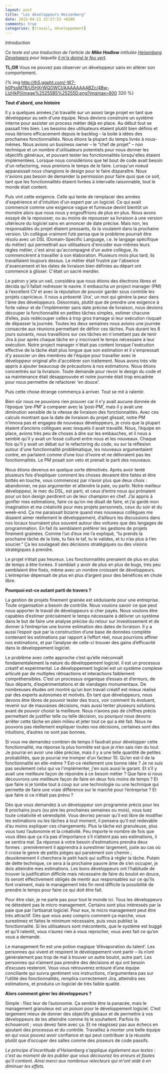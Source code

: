 ```yaml
---
layout: post
title: "Les développeurs Heisenberg"
date: 2015-04-21 22:57:53 +0200
comments: true
categories: [travail, développement]
---
```


_Introduction_

_Ce texte est une traduction de l’article de __Mike Hadlow__ intitulée [Heisenberg Developers](http://mikehadlow.blogspot.fr/2014/06/heisenberg-developers.html) pour laquelle [il m'a donné le feu vert](https://twitter.com/mikehadlow/status/582805129058992128)_.

__TL;DR__ Vous ne pouvez pas observer un développeur sans en altérer son comportement.

{% img http://lh5.ggpht.com/-W7-b0PssM78/U5HXrWQOWCI/AAAAAAAABZc/4Bw-LlzHkPI/image%25255B5%25255D.png?imgmax=800 320 %}

__Tout d'abord, une histoire__

Il y a quelques années j'ai travaillé sur un assez large projet en tant que développeur au sein d'une équipe. Nous devions construire un système interne pour assister un process métier déjà en place. Au début tout se passait très bien. Les besoins des utilisateurs étaient plutôt bien définis et nous itérions efficacement depuis le backlog – la boite à idées des prochaines fonctionnalités. Nous étions la plupart du temps livrés à nous-mêmes. Nous avions un business owner – le “chef de projet” – non technique et un nombre d'utilisateurs potentiels pour nous donner les objectifs généraux, et pouvant tester les fonctionnalités lorsqu'elles étaient implémentées. Lorsque nous considérions que tel bout de code avait besoin d'un refactoring, nous prenions le temps de le faire. Lorsqu'un noeud apparaissait nous changions le design pour le faire disparaître. Nous n'avions pas besoin de demander la permission pour faire quoi que ce soit, tant que les fonctionnalités étaient livrées à intervalle raisonnable, tout le monde était content.

Puis vint cette exigence. Celle qui tente de remplacer des années d'expérience et d'intuition d'un expert par un logiciel. Ce qui avait commencé comme une exigence vague et fumeuse devint bientôt un monstre alors que nous nous y engouffrions de plus en plus. Nous avons essayé de la repousser, ou au moins de repousser sa livraison à une version ultérieure du logiciel sans en annoncer de date précise. Mais non, les responsables du projet étaient pressants, ils la voulaient dans la prochaine version. Un collègue vraiment futé pensa que le problème pourrait être résolu avec un DSL (Domain-Specific Language, i.e. le langage spécifique du métier) qui permettrait aux utilisateurs d'encoder eux-mêmes leurs règles métier, c'est ainsi qu'accompagné d'un autre collègue, ils commencèrent à travailler à son élaboration. Plusieurs mois plus tard, ils travaillaient toujours dessus. Le métier était frustré par l'absence d'avancement et les dates de livraison bien définies au départ ont commencé à glisser. C'était un sacré merdier.

Le patron y jeta un oeil, considéra que nous étions des électrons libres et décida qu'il fallait redresser le navire. Il embaucha un project manager (PM) à  l’excellent CV et avec la réputation de pouvoir garder sous contrôle les projets capricieux. Il nous a présenté 'Jira', un mot qui génère la peur dans l'âme des développeurs. Désormais, plutôt que de prendre une exigence à forte valeur et de l'implémenter sans date précise de livraison, nous devions découper la fonctionnalité en petites tâches simples, estimer chacune d’elles, puis redécouper celles à trop gros tramage si leur exécution risquait de dépasser la journée. Toutes les deux semaines nous avions une journée consacrée aux réunions permettant de définir ces tâches. Puis durant les 8 jours suivants, nous travaillions sur ces tâches en n'omettant pas de tenir Jira à jour après chaque tâche en y inscrivant le temps nécessaire à leur exécution. Notre project manager n'était pas content lorsque l'exécution effective de la tâche était plus longue que son estimation et il s'empressait d'y associer un des membres de l'équipe pour travailler avec le développeur original afin d'accélérer son traitement. Nous avons très vite appris à ajouter beaucoup de précautions à nos estimations. Nous étions concentrés sur la livraison. Toute demande pour revoir le design du code et sa maintenance était désapprouvée et notre journée était trop encadrée pour nous permettre de refactorer 'en douce'.

Puis cette chose étrange commença à arriver. Tout se mit à ralentir.

Bien sûr nous ne pouvions rien prouver car il n'y avait aucune donnée de l’époque ‘pre-PM’ à comparer avec la ‘post-PM’, mais il y avait une diminution sensible de la vitesse de livraison des fonctionnalités. Avec ces calculs montrant que la date de livraison du projet glissait, notre PM n’innova pas et engagea de nouveaux développeurs, je crois que la plupart étaient d’anciens collègues avec lesquels il avait travaillé. Nous, l’équipe en place, avions très peu de choses à dire sur les embauches, et il nous a semblé qu'il y avait un fossé culturel entre nous et les nouveaux. Chaque fois qu’il y avait un débat sur le refactoring du code, ou sur la réflexion autour d'une fonctionnalité problématique, les nouveaux argumentaient contre, en parlaient comme d’une tour d’ivoire et ne délivraient pas les fonctionnalités. Le PM posait son veto et prenait le parti des nouveaux.

Nous étions devenus en quelque sorte démotivés. Après avoir tenté plusieurs fois d’expliquer comment les choses devaient être faites et être bottés en touche, vous commencez par n’avoir plus que deux choix : abandonner, ne pas argumenter et attendre la paie, ou partir. Notre meilleur développeur, le mec du DSL, est parti, et ceux d’entre nous qui prônaient pour un bon design perdirent un de leur champion en chef. J’ai appris à gonfler mes estimations, faire ce qu’on me disait de faire, et j’ai gardé mon imagination et ma créativité pour mes projets personnels, ceux du soir et du week-end. Ça me paraissait bizarre quand mes nouveaux collègues me disaient aimer réellement le développement, d’ailleurs les discussions dans nos locaux tournaient plus souvent autour des voitures que des langages de programmation. En fait ils semblaient préférer les gestions de projets finement grainées. Comme l’un d’eux me l’a expliqué, “tu prends la prochaine tâche de la liste, tu fais le taf, tu le valides, et tu n’as plus à t’en soucier.” Ça les soulageait des décisions stratégiques ou des visions stratégiques à prendre.

Le projet n’était pas heureux. Les fonctionnalités prenaient de plus en plus de temps à être livrées. Il semblait y avoir de plus en plus de bugs, très peu semblaient être fixés, même avec un nombre croissant de développeurs. L’entreprise dépensait de plus en plus d’argent pour des bénéfices en chute libre.

__Pourquoi est-ce autant parti de travers ?__

La gestion de projets finement grainée est séduisante pour une entreprise. Toute organisation a besoin de contrôle. Nous voulons savoir ce que peut nous apporter le travail de développeurs si cher payés. Nous voulons être capables d’estimer précisément le temps nécessaire à délivrer un système dans le but de faire une analyse précise du retour sur investissement et de donner à l’entreprise une bonne estimation des dates de livraison. Il y a aussi l’espoir que par la construction d’une base de données complète contenant les estimations par rapport à l’effort réel, nous pourrions affiner nos estimations, et par l’analyse de celle-ci trouver des gains d’efficacité dans le développement logiciel.

Le problème avec cette approche c’est qu’elle méconnaît fondamentalement la nature du développement logiciel. Il est un processus créatif et expérimental. Le développement logiciel est un système complexe articulé par de multiples rétroactions et interactions faiblement compréhensibles. C’est un processus organique d’essais et d’erreurs, de faux départs, d’expérimentations et de viandages monumentaux. De nombreuses études ont montré qu’un bon travail créatif est mieux réalisé par des experts autonomes et motivés. En tant que développeurs, nous devons être libres de pouvoir tester des trucs, voir comment ils évoluent, revenir sur de mauvaises décisions, mais aussi tenter plusieurs solutions avant de pouvoir choisir la meilleure. Nous n’avons pas de chiffres précis permettant de justifier telle ou telle décision, ou pourquoi nous devons arrêter cette tâche en plein milieu et jeter tout ce qui a été fait. Nous ne pouvons pas réellement expliquer toutes nos décisions, certaines sont des intuitions, d’autres ne sont pas bonnes.

Si vous me demandez combien de temps il faudrait pour développer cette fonctionnalité, ma réponse la plus honnête est que je n’en sais rien du tout. Je pourrai en avoir une idée précise, mais il y a une telle quantité de petites probabilités, que je pourrai me tromper d’un facteur 10. Qu’en est-il de la fonctionnalité en elle-même ? Est-ce réellement une bonne idée ? Je ne suis pas seulement celui qui va l'implémenter, j'en suis aussi le garant. Et s’il y avait une meilleure façon de répondre à ce besoin métier ? Que faire si nous découvrons une meilleure façon de faire en deux fois moins de temps ? Et que faire si je tombe tout à coup sur une technologie ou une technique qui permette de faire une vraie différence sur le marché pour l’entreprise ? Et que faire si ce n’était pas prévu ?

Dès que vous demandez à un développeur son programme précis pour les 8 prochains jours (ou pire les prochaines semaines ou mois), vous tuez toute créativité et sérendipité. Vous devriez penser qu’il est libre de modifier les estimations ou les tâches à tout moment, il pensera qu’il est redevable d’au moins expliquer ces changements. Plus la tâche est granuleuse, plus vous tuez l’autonomie et la créativité. Peu importe le nombre de fois que vous dites que ça n’a pas d’importance s’il n’atteint pas ses estimations, il se sentira mal. Sa réponse à votre besoin d’estimations prendra deux formes : premièrement il apprendra à surestimer largement, juste au cas où il croise le genre de petits pièges qui parsèment son chemin ; deuxièmement il cherchera le petit hack qui suffira à régler la tâche. Putain de dette technique, ce sera à la prochaine pauvre âme de s’en occuper, je dois atteindre mes estimations. Les bons développeurs ont l’habitude de trouver la justification difficile mais nécessaire de faire du boulot en douce, ils seront effectivement obligés de mentir aux responsables sur ce qu’ils font vraiment, mais le management très fin rend difficile la possibilité de prendre le temps pour faire ce qui doit être fait.

Pour être clair, je ne parle pas pour tout le monde ici. Tous les développeurs ne détestent pas le micro management. Certains sont plus intéressés par la paie que par l’artisanat logiciel. Pour eux, le micro management peut être très attractif. Dès que vous avez compris comment ça marche, vous surestimez et faites le minimum nécessaire, puis vous publiez la fonctionnalité. Si les utilisateurs sont mécontents, que le système est buggé et qu’il ralentit, vous n’aurez rien à vous reprocher, vous avez fait ce qu’on vous a demandé.

Le management fin est une potion magique ‘d’évaporation du talent’. Les personnes qui vivent et respirent le développement vont partir – ils n’ont généralement pas trop de mal à trouver un autre boulot, autre part. Les personnes qui n’aiment pas prendre des décisions et qui ont besoin d’excuses resteront. Vous vous retrouverez entouré d’une équipe conciliante qui suivra gentiment vos instructions, n’argumentera pas sur l’utilité des fonctionnalités, remplira correctement Jira, atteindra ses estimations, et produira un logiciel de très faible qualité.

__Alors comment gérer les développeurs ?__

Simple : filez leur de l’autonomie. Ça semble être la panacée, mais le management granuleux est un poison pour le développement logiciel. C’est largement mieux de donner des objectifs globaux et de permettre à vos développeurs de les atteindre comme ils le souhaitent. Parfois ils échoueront ; vous devez faire avec ça. Et ne réagissez pas aux échecs en ajoutant des processus et du contrôle. Travaillez à monter une belle équipe en qui vous pouvez avoir confiance et qui peut contribuer à la réussite plutôt que d’occuper des salles comme des pisseurs de code passifs.

_Le principe d'incertitude d'Heisenberg s'applique également aux textes : c'est au moment de les publier que vous découvrez les erreurs et fautes qu'il contient. Ainsi merci aux nombreux relecteurs qui m'ont aidé à en diminuer les effets._
